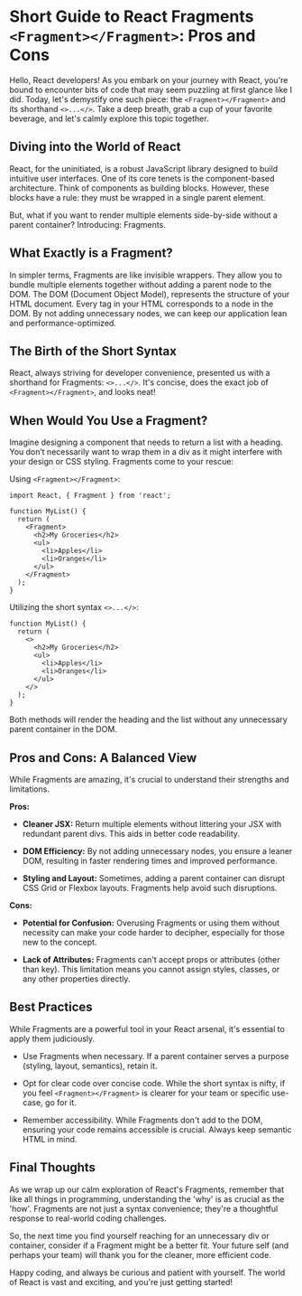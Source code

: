 # Short Guide to React Fragments `<Fragment></Fragment>`: Pros and Cons

Hello, React developers! As you embark on your journey with React, you're bound to encounter bits of code that may seem puzzling at first glance like I did. Today, let's demystify one such piece: the `<Fragment></Fragment>` and its shorthand `<>...</>`. Take a deep breath, grab a cup of your favorite beverage, and let's calmly explore this topic together.

## Diving into the World of React

React, for the uninitiated, is a robust JavaScript library designed to build intuitive user interfaces. One of its core tenets is the component-based architecture. Think of components as building blocks. However, these blocks have a rule: they must be wrapped in a single parent element.

But, what if you want to render multiple elements side-by-side without a parent container? Introducing: Fragments.

## What Exactly is a Fragment?

In simpler terms, Fragments are like invisible wrappers. They allow you to bundle multiple elements together without adding a parent node to the DOM. The DOM (Document Object Model), represents the structure of your HTML document. Every tag in your HTML corresponds to a node in the DOM. By not adding unnecessary nodes, we can keep our application lean and performance-optimized.

## The Birth of the Short Syntax

React, always striving for developer convenience, presented us with a shorthand for Fragments: `<>...</>`. It's concise, does the exact job of `<Fragment></Fragment>`, and looks neat!

## When Would You Use a Fragment?

Imagine designing a component that needs to return a list with a heading. You don’t necessarily want to wrap them in a div as it might interfere with your design or CSS styling. Fragments come to your rescue:

Using `<Fragment></Fragment>`:

```
import React, { Fragment } from 'react';

function MyList() {
  return (
    <Fragment>
      <h2>My Groceries</h2>
      <ul>
        <li>Apples</li>
        <li>Oranges</li>
      </ul>
    </Fragment>
  );
}

```

Utilizing the short syntax `<>...</>`:

```
function MyList() {
  return (
    <>
      <h2>My Groceries</h2>
      <ul>
        <li>Apples</li>
        <li>Oranges</li>
      </ul>
    </>
  );
}

```

Both methods will render the heading and the list without any unnecessary parent container in the DOM.

## Pros and Cons: A Balanced View

While Fragments are amazing, it's crucial to understand their strengths and limitations.

**Pros:**

- **Cleaner JSX:** Return multiple elements without littering your JSX with redundant parent divs. This aids in better code readability.

- **DOM Efficiency:** By not adding unnecessary nodes, you ensure a leaner DOM, resulting in faster rendering times and improved performance.

- **Styling and Layout:** Sometimes, adding a parent container can disrupt CSS Grid or Flexbox layouts. Fragments help avoid such disruptions.

**Cons:**

- **Potential for Confusion:** Overusing Fragments or using them without necessity can make your code harder to decipher, especially for those new to the concept.

- **Lack of Attributes:** Fragments can't accept props or attributes (other than key). This limitation means you cannot assign styles, classes, or any other properties directly.

## Best Practices

While Fragments are a powerful tool in your React arsenal, it's essential to apply them judiciously.

- Use Fragments when necessary. If a parent container serves a purpose (styling, layout, semantics), retain it.

- Opt for clear code over concise code. While the short syntax is nifty, if you feel `<Fragment></Fragment>` is clearer for your team or specific use-case, go for it.

- Remember accessibility. While Fragments don't add to the DOM, ensuring your code remains accessible is crucial. Always keep semantic HTML in mind.

## Final Thoughts

As we wrap up our calm exploration of React's Fragments, remember that like all things in programming, understanding the 'why' is as crucial as the 'how'. Fragments are not just a syntax convenience; they're a thoughtful response to real-world coding challenges.

So, the next time you find yourself reaching for an unnecessary div or container, consider if a Fragment might be a better fit. Your future self (and perhaps your team) will thank you for the cleaner, more efficient code.

Happy coding, and always be curious and patient with yourself. The world of React is vast and exciting, and you're just getting started!

